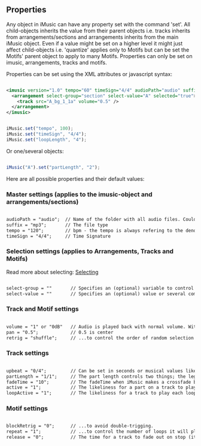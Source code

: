 ## Properties

Any object in iMusic can have any property set with the command 'set'. All child-objects inherits the value from their parent objects i.e. tracks inherits from arrangements/sections and arrangements inherits from the main iMusic object. Even if a value might be set on a higher level it might just affect child-objects i.e. 'quantize' applies only to Motifs but can be set the Motifs' parent object to apply to many Motifs.
Properties can only be set on imusic, arrangements, tracks and motifs.

Properties can be set using the XML attributes or javascript syntax:

```XML

<imusic version="1.0" tempo="60" timeSign="4/4" audioPath="audio" suffix="mp3" quantize="1/8" loopLength="2" fadeTime="0">
  <arrangement select-group="section" select-value="A" selected="true">  
    <track src="A_bg_1_1a" volume="0.5" />
  </arrangement>
</imusic>

```


```javascript

iMusic.set("tempo", 100);
iMusic.set("timeSign", "4/4");
iMusic.set("loopLength", "4");

```


Or one/several objects:

```javascript

iMusic("A").set("partLength", "2");

```

Here are all possible properties and their default values:

### Master settings (applies to the imusic-object and arrangements/sections)

```XML

audioPath = "audio";  // Name of the folder with all audio files. Could be changed to anything. Even on a remote server 
suffix = "mp3";       // The file type
tempo = "120";        // bpm - the tempo is always refering to the denominator set by timeSign.
timeSign = "4/4";     // Time Signature

```

### Selection settings (applies to Arrangements, Tracks and Motifs)
Read more about selecting: [Selecting](selecting.md)
```XML

select-group = ""       // Specifies an (optional) variable to control the mute-state of this object
select-value = ""       // Specifies an (optional) value or several comma-separated values to control the mute-state

```

### Track and Motif settings

```XML

volume = "1" or "0dB"   // Audio is played back with normal volume. With multiple files you might need to decrease the volume.
pan = "0.5";            // 0.5 is center
retrig = "shuffle";     // ...to control the order of random selection for a part on a track or Motif ("shuffle", "next", "other"). This require multiple source-files to be specifed for the part/region or Motif. 

```

### Track settings

```XML

upbeat = "0/4";         // Can be set in seconds or musical values like "1/4" to specify the preroll of a file before a the barline
partLength = "1/1";     // The part length controls two things; the legal point to make a musical jump after a play()-call and the position of the next part if multiple parts are used on a track
fadeTime = "10";        // The fadeTime when iMusic makes a crossfade between two files. Use longer fadeTime for textures and short for rhytmic loops. Set to zero if the files are supposed to play its full audio-tail when before the track are muted.
active = "1";           // The likeliness for a part on a track to play (by reducing the value you can cause random pauses on a track i.e. a value of 0.5 sets the likeliness for a specific part to play to 50%)
loopActive = "1";       // The likeliness for a track to play each loop (i.e. a value of 0.5 sets the likeliness for a track to play on a loop to 50%)

```

### Motif settings

```XML

blockRetrig = "0";      // ...to avoid double-trigging.
repeat = "1";           // ...to control the number of loops it will play
release = "0";          // The time for a track to fade out on stop (it uses fadeTime if not specified)

```


